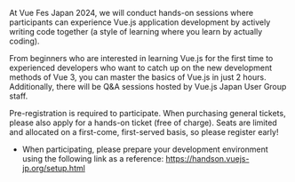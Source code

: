 At Vue Fes Japan 2024, we will conduct hands-on sessions where participants can experience Vue.js application development by actively writing code together (a style of learning where you learn by actually coding).

From beginners who are interested in learning Vue.js for the first time to experienced developers who want to catch up on the new development methods of Vue 3, you can master the basics of Vue.js in just 2 hours. Additionally, there will be Q&A sessions hosted by Vue.js Japan User Group staff.

Pre-registration is required to participate. When purchasing general tickets, please also apply for a hands-on ticket (free of charge). Seats are limited and allocated on a first-come, first-served basis, so please register early!

* When participating, please prepare your development environment using the following link as a reference: https://handson.vuejs-jp.org/setup.html

